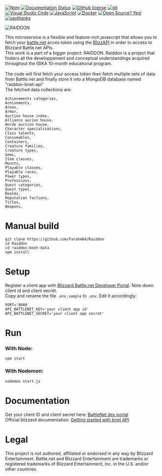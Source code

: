 [![Npm](https://badgen.net/badge/icon/npm?icon=npm&label)](https://https://npmjs.com/)
[![Documentation Status](https://readthedocs.org/projects/ansicolortags/badge/?version=latest)](http://ansicolortags.readthedocs.io/?badge=latest)
[![GitHub license](https://img.shields.io/github/license/Naereen/StrapDown.js.svg)](https://github.com/Naereen/StrapDown.js/blob/master/LICENSE)
[![git](https://badgen.net/badge/icon/git?icon=git&label)](https://git-scm.com)
[![Visual Studio Code](https://img.shields.io/badge/--007ACC?logo=visual%20studio%20code&logoColor=ffffff)](https://code.visualstudio.com/)
[![JavaScript](https://img.shields.io/badge/--F7DF1E?logo=javascript&logoColor=000)](https://www.javascript.com/)
[![Docker](https://badgen.net/badge/icon/docker?icon=docker&label)](https://https://docker.com/)
[![Open Source? Yes!](https://badgen.net/badge/Open%20Source%20%3F/Yes%21/blue?icon=github)](https://github.com/Naereen/badges/)
[![saythanks](https://img.shields.io/badge/say-thanks-ff69b4.svg)](https://saythanks.io/to/kennethreitz)


![RAIDDON](https://user-images.githubusercontent.com/96427557/200582770-00732e9c-733b-4706-acaf-f7a082bb4e78.png)


This microservice is a flexible and feature-rich javascript that allows you to fetch your [battle.net](https://us.shop.battle.net/en-us) acces token using the [BlizzAPI](https://github.com/blizzapi/blizzapi#blizzapi) in order to access to Blizzard Battle.net APIs.
<br />
This work is a part of a bigger project: RAIDDON. Raiddon is a project that fosters all the developpement and conceptual understandings acquired 
throughout  the  ISIKA  10-month  educational  program.  
<br />
The code will first fetch your access token then fetch multiple sets of data from Battle.net and finally store it into a MongoDB database named "raiddon-bnet-api"
<br />
The fetched data collections are:
```
Achievements categories,
Achivements,
Areas,
Armor,
Auction house index,
Alliance aucion house,
Horde auction house,
Character specialisations,
Class talents,
Consumables,
Containers,
Creature families,
Creature types,
Gems,
Item classes,
Mounts,
Playable classes,
Playable races,
Power types,
Professions,
Quest categories,
Quest types,
Realms,
Reputation factions,
Titles,
Weapons.
```


# Manual build
```
git clone https://github.com/Farah404/Raiddon
cd Raiddon
cd raiddon-bnet-data
npm install
```

# Setup
Register a client app with [Blizzard Battle.net Developer Portal](https://develop.battle.net/). Note down client id and client secret. <br />
Copy and rename the file `.env.sample` to `.env`. Edit it accordingly: <br />
```
PORT='8080'
API_BATTLENET_KEY='your client app id'
API_BATTLENET_SECRET='your client app secret'
```

# Run
### With Node:
```npm start```
### With Nodemon:
```nodemon start.js```

# Documentation

Get your client ID and client secret here: [BattleNet dev portal](https://develop.battle.net/)<br />
Official blizzard documentation: [Getting started with bnet API](https://develop.battle.net/documentation/guides/getting-started)

# Legal
This project is not authored, affiliated or endorsed in any way by Blizzard Entertainment.
Battle.net and Blizzard Entertainment are trademarks or registered trademarks of Blizzard Entertainment, Inc. in the U.S. and/or other countries.



